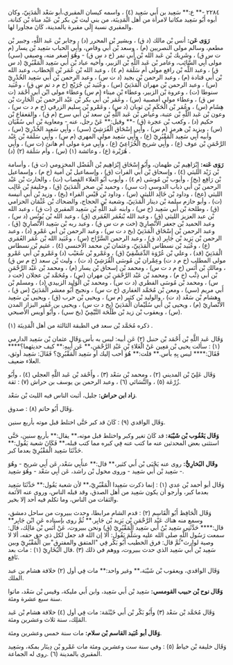 ٢٢٨٤ -** ع:** سَعِيد بن أَبي سَعِيد (٤) ، واسمه كيسان المقبري،أبو سَعْد الْمَدَنِيّ، وكان أبوه أَبُو سَعِيد مكاتبا لامرأة من أهل الْمَدِينَة، من بني ليث بْن بكر بْن عَبْد مناة بْن كنانة، والمقبري نسبة إِلَى مقبرة بالمدينة، كَانَ مجاورا لها.

**رَوَى عَن:** أنس بْن مالك (د ق) ، وبشير بْن المحرر (د) ، وجابر بْن عَبد اللَّهِ، وجبير بْن مطعم، وسالم مولى النصريين (م) ، وسعد بْن أَبي وقاص، وأَبِي الحباب سَعِيد بْن يسار (م ت س ق) ، وشَرِيك بْن عَبد الله بْن أَبي نمر (خ د س ق) - وهُوَ أصغر منه، وصيفي (سي) مولى أَبِي السَّائِب، وعامر بْن عَبد اللَّهِ بْن الزبير، وأخيه عباد بْن أَبي سَعِيد الْمَقْبُرِيّ (د س ق) ، وعبد اللَّه بْن رافع مولى أم سَلَمَة (م ٤) ، وعبد الله بْن عُمَر بْن الخطاب، وعبد الله بْن أَبي قتادة (م) ، وعبد الرحمن بْن بجيد (د ت س) ، وعبد الرحمن بْن أَبي سَعِيد الخُدْرِيّ (س) ، وعبد الرحمن بْن مهران الْمَدَنِيّ (س) ، وعُبَيد بْن جُرَيْج (خ م د تم س ق) ، وعُبَيد سنوطا (ت) ، وعروة بْن الزبير، وعطاء بْن ميناء (م س) وعطاء مولى ابْن أَبي أَحْمَد (ت س ق) ، وعطاء مولى أمصبية (س) ، وعُمَر بْن أَبي بكر بْن عَبْد الرحمن بْن الْحَارِث بْن هِشَام (س) ، وعُمَر بْن الْحَكَمِ بْن ثوبان (د س) ، وعَمْرو بْن سليم الزرقي (خ م د ت س) ، وعون بْن عَبد اللَّهِ بْن عتبة، وعياض بْن عَبد اللَّهِ بْن سعد بْن أَبي سرح (م ق) ، والقعقاع بْن حكيم (د) ، وكعب بْن عجرة (ق) -** وقيل:** عَنْ رجل، عنه - ومعاوية بْن أَبي سُفْيَان (س) ، ويزيد بْن هرمز (م س) ، وأَبِي إِسْحَاق الْقُرَشِيّ (سي) ، وأَبِي سَعِيد الخُدْرِيّ (س) ، وأبيه أَبِي سَعِيد الْمَقْبُرِيّ (ع) ، وأَبِي سَعِيد مولى المهري (م س) ، وأَبِي سَلَمَة بْن عَبْد الرَّحْمَنِ بْن عوف (ع) ، وأَبِي شريح الْخُزَاعِيّ (ع) ، وأَبِي مرة مولى أم هانئ (ت س) ، وأَبِي هُرَيْرة (ع) ، وعائشة (١) (س) ، وأم سَلَمَة (٢) (د) .

**رَوَى عَنه:** إِبْرَاهِيم بْن طهمان، وأَبُو إِسْحَاق إِبْرَاهِيم بْن الْفَضْل المخزومي (ت ق) ، وأسامة بْن زَيْد الليثي (٤) ، وإسحاق بْن أَبي الفرات (ق) ، وإسماعيل بْن أمية (خ م) ، وإسماعيل بْن رَافِع (بخ) ، وأيوب بْن مُوسَى (م ٤) ، وأيوب أَبُو العلاء القصاب (ت) ، والحارث بْن عَبْد الرحمن بْن أَبي ذباب الدوسي (ت سي) ، وحميد بْن صخر الْمَدَنِيّ (ق) ، وخليفة بْن غَالِب الليثي (عخ) ، وداود بْن خَالِد الليثي (س) ، وداود بْن قَيْس الفراء (بخ) ، وزيد بْن أَبي أنيسة (ت) ، وأبو حازم سلمة بْن دينار الْمَدَنِيّ، وشعبة بْن الحجاج، والضحاك بْن عُثْمَان الحزامي (ق) ، وطلحة بْن أَبي سَعِيد (خ س) ، وابنه عَبد اللَّهِ بْن سَعِيد المقبري (ت ق) ، وعبد الله بْن عبد العزيز الليثي (ق) ، وعبد الله بْنعُمَر العُمَري (ق) ، وعبد الله بْن يُونُس (د س) ، وعبد الحميد بْن جعفر الأَنْصارِيّ (خت م ت س ق) ، وعبد ربه بْن سَعِيد الأَنْصارِيّ (ق) ، وعبد الرحمن بْن إِسْحَاق الْمَدَنِيّ (بخ د ت س) ، وعبد الرحمن بْن أبي عَمْرو (د) ، وعبد الرحمن بْن يَزِيد بْن جَابِر (د ق) ، وعبد الرحمن السَّرَّاج (س) ، وعُبَيد الله بْن عُمَر العُمَري (ع) ، وعُبَيد بْن نسطاس الْمَدَنِيّ، وعثمان بْن محمد الأخنسي (٤) ، عثيم بْن نسطاس الْمَدَنِيّ (قد) ، وعلي بْن عُرْوَة الدِّمَشْقِيّ (ق) ، وعَمْرو بْن شُعَيْب (د) وعَمْرو بْن أَبي عَمْرو مولى المطلب (خ م د ت) وعِمْران بْن مُوسَى الْقُرَشِيّ (د ت) ، وليث بْن سعد (خ م س ق) ، ومالك بْن أَنَس (خ م د ت س) ، ومحمد بْن إسحاق بْن يسار (م) ، ومحمد بْن عَبْد الرَّحْمَنِ بْن أَبي ذِئْب (خ م) ، ومحمد بْن عَبْد الرَّحْمَنِ بْن مهران (س) ، ومُحَمَّد بْن عجلان (خت د س) ، ومحمد بْن مُوسَى الفطري (د ت س) ، ومحمد بْن الْوَلِيد الزبيدي (د) ، ومسلم بْن أَبي مريم (سي) ، ومعن بْن مُحَمَّد الغفاري (خ ت س) ، ونجيح أَبُو معشر الْمَدَنِيّ (س ق) ، وهشام بْن سَعْد (د ت) ، والوليد بْن كثير (م س) ، ويحيى بْن حرب (ق) ، ويحيى بْن سَعِيد الأَنْصارِيّ (م) ، ويحيى بْن أَبي سُلَيْمان الْمَدَنِيّ (بخ د ت س) ، ويحيى بن عُمَير البزاز المدن (س) ، ويعقوب بْن زيد بْن طَلْحَة التَّيْمِيّ (بخ سي) ، وأَبُو أويس الأصبحي.

ذكره مُحَمَّد بْن سعد في الطبقة الثالثة من أهل الْمَدِينَة (١) .

وَقَال عَبد اللَّهِ بْن أَحْمَد بْن حنبل (٢) عَن أبيه: ليس به بأس.وَقَال عثمان بْن سَعِيد الدارمي (١) : سألت يحيى بْن مَعِين عَنْ الْعَلاءِ بْنِ عَبْدِ الرَّحْمَنِ،** عَن أَبِيهِ:** كيف حديثهما؟**** فَقَالَ:**** ليس بِهِ بأس.** قلت:** هُوَ أحب إليك أو سَعِيد الْمَقْبُرِيّ؟ فَقَالَ: سَعِيد أوثق، العلاء ضعيف.

وَقَال عَلِيّ بْن المديني (٢) ، ومحمد بْن سَعْد (٣) ، وأَحْمَد بْن عَبد اللَّهِ العجلي (٤) ، وأَبُو زُرْعَة (٥) ، والنَّسَائي (٦) ، وعبد الرحمن بن يوسف بن حراش (٧) : ثقة.

**زاد ابن حراش:** جليل، أثبت الناس فيه الليث بْن سَعْد.

وَقَال أَبُو حاتم (٨) : صدوق.

وَقَال الواقدي (٩) : كَانَ قد كبر حَتَّى اختلط قبل موته بأربع سنين.

**وَقَال يَعْقُوب بْن شَيْبَة:** قد كَانَ تغير وكبر واختلط قبل موته،** يقال:** بأربع سنين، حَتَّى استثنى بعض المحدثين عنه ما كتب عنه فِي كبره مما كتب قبله،** فَكَانَ شعبة يَقُول:** حَدَّثَنَا سَعِيد الْمَقْبُرِيّ بعدما كبر.

**وقَال البُخارِيُّ:** روى عنه يَحْيَى بْن أَبي كثير،** قال:** عنأَبِي سَعْد، عَن أَبِي شريح - وهُوَ سَعِيد بْن أَبي سَعِيد - وروى مخول بْن راشد، عَن أَبِي سَعْد - وهُوَ سَعِيد -.

وَقَال أبو أحمد بْن عدي (١) : إنما ذكرت سَعِيدا الْمَقْبُرِيّ،** لأن شعبة يَقُول:** حَدَّثَنَا سَعِيد بعدما كبر، وأرجو أن يكون سَعِيد من أهل الصدق، وقد قبله الناس، وروى عنه الأئمة والثقات من الناس، وما تكلم فيه أحد إلا بخير.

وَقَال الْحَافِظ أَبُو الْقَاسِم (٢) : قدم الشام مرابطا، وحدث ببيروت من ساحل دمشق، وسمع منه هناك عَبْد الرَّحْمَنِ بْن يَزِيد بْن جَابِر.** ثُمَّ روى بإسناده عَنِ ابْن جَابِر** قال:**** حَدَّثَنِي سَعِيد بْنُ أَبي سَعِيد الْمَقْبُرِيّ (ق) ونحن ببيروت، عَنْ أَنَس بْن مَالِك، قال: سمعت رَسُول اللَّهِ صلى الله عليه وسَلَّمَ يَقُول: ألا إن الله قد جعل لكل ذي حق حقه، ألا لا وصية لوارث"ثُمَّ قال: فرق الخطيب أَبُو بَكْر فِي "المتفق والمفترق"بين الْمَقْبُرِيّ وبين سَعِيد بْن أَبي سَعِيد الذي حدث ببيروت، ووهم في ذلك (٣) .قال الْبُخَارِيّ (١) : مات بعد نَافِع.

وَقَال الواقدي، ويعقوب بْن شَيْبَة،** وغير واحد:** مات فِي أول (٢) خلافة هشام بن عبد الملك.

**وَقَال نوح بْن حبيب القومسي:** سَعِيد بْن أَبي سَعِيد، وابن أَبي مليكة، وقيس بْن سَعْد، ماتوا سنة سبع عشرة ومئة.

وَقَال مُحَمَّد بْن سَعْد (٣) وأَبُو بَكْر بْن أَبي خَيْثَمَة: مات فِي أول (٤) خلافة هشام بْن عَبد المَلِك، سنة ثلاث وعشرين ومئة.

**وَقَال أبو عُبَيد القاسم بْن سلام:** مات سنة خمس وعشرين ومئة.

وَقَال خليفة بْن خياط (٥) : وفي سنة ست وعشرين ومئة مات عَمْرو بْن دِينَار بمكة، وسَعِيد المقبري بالمدينة (٦) .روى له الجماعة.